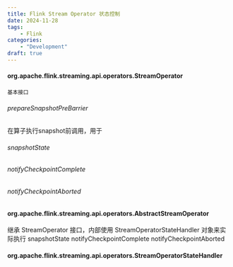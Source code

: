 ```yaml
---
title: Flink Stream Operator 状态控制
date: 2024-11-28
tags:
    - Flink 
categories:
    - "Development"
draft: true
---
```


#### org.apache.flink.streaming.api.operators.StreamOperator    
    基本接口
###### prepareSnapshotPreBarrier
在算子执行snapshot前调用，用于
###### snapshotState
###### notifyCheckpointComplete
###### notifyCheckpointAborted
#### org.apache.flink.streaming.api.operators.AbstractStreamOperator
继承 StreamOperator 接口，内部使用 StreamOperatorStateHandler 对象来实际执行 snapshotState notifyCheckpointComplete notifyCheckpointAborted
#### org.apache.flink.streaming.api.operators.StreamOperatorStateHandler